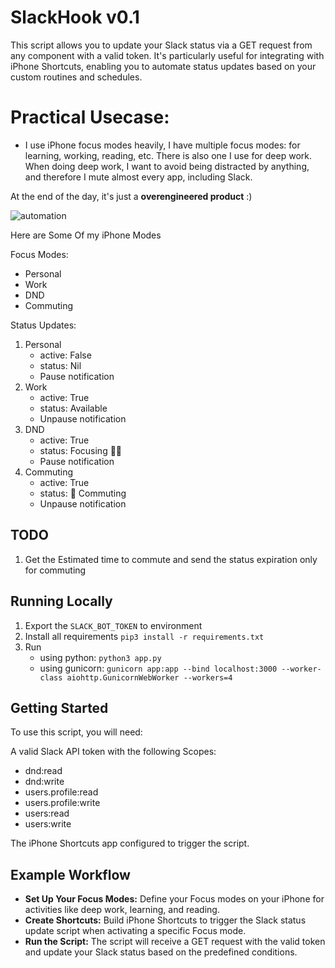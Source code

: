 # SlackHook v0.1

This script allows you to update your Slack status via a GET request from any component with a valid token. It's particularly useful for integrating with iPhone Shortcuts, enabling you to automate status updates based on your custom routines and schedules.

# Practical Usecase:

- I use iPhone focus modes heavily, I have multiple focus modes: for learning, working, reading, etc. There is also one I use for deep work. When doing deep work, I want to avoid being distracted by anything, and therefore I mute almost every app, including Slack.

At the end of the day, it's just a **overengineered product** :)

![automation](https://www.milner.com/images/default-source/articles/buzz.png?sfvrsn=e0080dd3_2)



Here are Some Of my iPhone Modes

Focus Modes:
- Personal
- Work
- DND
- Commuting

Status Updates: 
1. Personal
     - active: False
    - status: Nil
    - Pause notification
2. Work
    - active: True
    - status: Available
    - Unpause notification
3. DND
    - active: True
    - status: Focusing :technologist:
    - Pause notification
4. Commuting
    - active: True
    - status: :bus: Commuting
    - Unpause notification

## TODO
1. Get the Estimated time to commute and send the status expiration only for commuting

## Running Locally

1. Export the `SLACK_BOT_TOKEN` to environment
2. Install all requirements `pip3 install -r requirements.txt`
3. Run
    - using python: `python3 app.py`
    - using gunicorn: `gunicorn app:app --bind localhost:3000 --worker-class aiohttp.GunicornWebWorker --workers=4`

## Getting Started

To use this script, you will need:

A valid Slack API token with the following Scopes:

- dnd:read
- dnd:write
- users.profile:read
- users.profile:write
- users:read
- users:write

The iPhone Shortcuts app configured to trigger the script.

## Example Workflow

- **Set Up Your Focus Modes:** Define your Focus modes on your iPhone for activities like deep work, learning, and reading.
- **Create Shortcuts:** Build iPhone Shortcuts to trigger the Slack status update script when activating a specific Focus mode.
- **Run the Script:** The script will receive a GET request with the valid token and update your Slack status based on the predefined conditions.